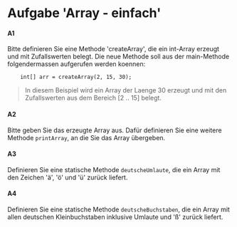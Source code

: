 # Aufgabe 'Array - einfach'

#### A1
Bitte definieren Sie eine Methode 'createArray', die ein int-Array erzeugt und mit Zufallswerten belegt. Die neue Methode soll aus der main-Methode folgendermassen aufgerufen werden koennen:
    
    	int[] arr = createArray(2, 15, 30);

> In diesem Beispiel wird ein Array der Laenge 30 erzeugt und mit den Zufallswerten aus dem Bereich [2 .. 15] belegt.

#### A2
Bitte geben Sie das erzeugte Array aus. Dafür definieren Sie eine weitere Methode `printArray`, an die Sie das Array übergeben.

#### A3
Definieren Sie eine statische Methode `deutscheUmlaute`, die ein Array mit den Zeichen 'ä', 'ö' und 'ü' zurück liefert.

#### A4
Definieren Sie eine statische Methode `deutscheBuchstaben`, die ein Array mit allen deutschen Kleinbuchstaben inklusive Umlaute und 'ß' zurück liefert.


